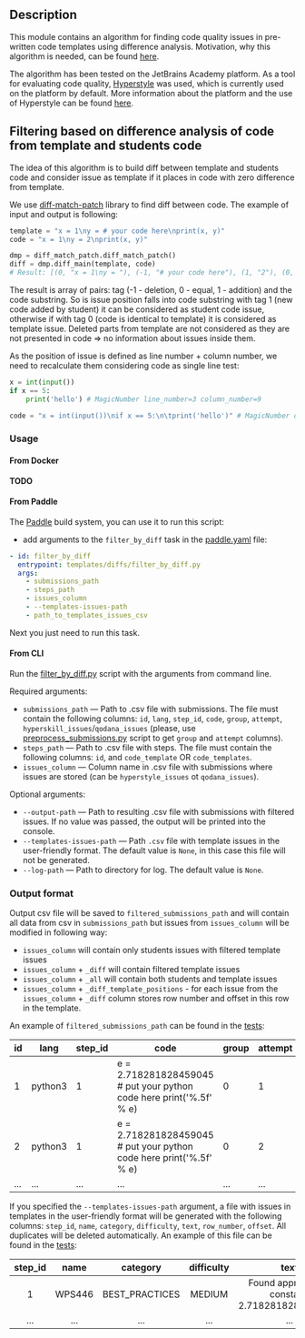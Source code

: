 ## Description

This module contains an algorithm for finding code quality issues in pre-written code templates using difference analysis. 
Motivation, why this algorithm is needed, can be found [here](../../README.md).

The algorithm has been tested on the JetBrains Academy platform. 
As a tool for evaluating code quality, [Hyperstyle](https://github.com/hyperskill/hyperstyle) was used, which is currently used on the platform by default. 
More information about the platform and the use of Hyperstyle can be found [here](../../../README.md).


## Filtering based on difference analysis of code from template and students code

The idea of this algorithm is to build diff between template and students code and consider issue as template if 
it places in code with zero difference from template.

We use [diff-match-patch](https://github.com/google/diff-match-patch) library to find diff between code. 
The example of input and output is following:

```python
template = "x = 1\ny = # your code here\nprint(x, y)"
code = "x = 1\ny = 2\nprint(x, y)"

dmp = diff_match_patch.diff_match_patch()
diff = dmp.diff_main(template, code)
# Result: [(0, "x = 1\ny = "), (-1, "# your code here"), (1, "2"), (0, "\nprint(x, y)")]
```
The result is array of pairs: tag (-1 - deletion, 0 - equal, 1 - addition) and the code substring.
So is issue position falls into code substring with tag 1 (new code added by student) it can be considered as student code issue,
otherwise if  with tag 0 (code is identical to template) it is considered as template issue. 
Deleted parts from template are not considered as they are not presented in code => no information about issues inside them.

As the position of issue is defined as line number + column number, we need to recalculate them considering code as single line test:
```python
x = int(input())
if x == 5:
    print('hello') # MagicNumber line_number=3 column_number=9
```

```python
code = "x = int(input())\nif x == 5:\n\tprint('hello')" # MagicNumber offset=27
```

### Usage

#### From Docker

**TODO**

#### From Paddle

The [Paddle](https://github.com/JetBrains-Research/paddle#tasks-section) build system, you can use it to run this script:
- add arguments to the `filter_by_diff` task in the [paddle.yaml](../../paddle.yaml) file:
```yaml
- id: filter_by_diff
  entrypoint: templates/diffs/filter_by_diff.py
  args:
    - submissions_path
    - steps_path
    - issues_column
    - --templates-issues-path
    - path_to_templates_issues_csv
```
Next you just need to run this task.

#### From CLI

Run the [filter_by_diff.py](filter_by_diff.py) script with the arguments from command line.

Required arguments:

- `submissions_path` — Path to .csv file with submissions. The file must contain the following columns: `id`, `lang`, `step_id`, `code`, `group`, `attempt`, `hyperskill_issues`/`qodana_issues` (please, use [preprocess_submissions.py](../preprocessing/preprocess_submissions.py) script to get  `group` and `attempt` columns).
- `steps_path` — Path to .csv file with steps. The file must contain the following columns: `id`, and `code_template` OR `code_templates`.
- `issues_column` — Column name in .csv file with submissions where issues are stored (can be `hyperstyle_issues` ot `qodana_issues`).

Optional arguments:

- `--output-path` — Path to resulting .csv file with submissions with filtered issues. If no value was passed, the output will be printed into the console.
- `--templates-issues-path` — Path `.csv` file with template issues in the user-friendly format. The default value is `None`, in this case this file will not be generated.
- `--log-path` — Path to directory for log. The default value is `None`.

### Output format
Output csv file will be saved to `filtered_submissions_path` and will contain all data from csv in `submissions_path` but issues from `issues_column` will be modified in following way:
- `issues_column` will contain only students issues with filtered template issues
- `issues_column` + `_diff` will contain filtered template issues
- `issues_column` + `_all` will contain both students and template issues
- `issues_column` + `_diff_template_positions` - for each issue from the `issues_column` + `_diff` column stores row number and offset in this row in the template.

An example of `filtered_submissions_path` can be found in the [tests](../../tests/resources/diffs/filtered_submissions_python3_hyperstyle.csv):

| id  | lang    | step_id | code                                                                 | group | attempt | hyperstyle_issues |
|-----|---------|---------|----------------------------------------------------------------------|-------|---------|-------------------|
| 1   | python3 | 1       | e = 2.718281828459045 #  put your python code here print('%.5f' % e) | 0     | 1       | ...               |
| 2   | python3 | 1       | e = 2.718281828459045 # put your python code here print('%.5f' % e)  | 0     | 2       | ...               |
| ... | ...     | ...     | ...                                                                  | ...   | ...     | ...               |

If you specified the `--templates-issues-path` argument, a file with issues in templates in the user-friendly format 
will be generated with the following columns: `step_id`, `name`, `category`, `difficulty`, `text`, `row_number`, `offset`.
All duplicates will be deleted automatically.
An example of this file can be found in the [tests](../../tests/resources/diffs/template_issues.csv):

| step_id |  name  |    category    | difficulty |                      text                      | row_number | offset |
|:-------:|:------:|:--------------:|:----------:|:----------------------------------------------:|:----------:|:------:|
|    1    | WPS446 | BEST_PRACTICES |   MEDIUM   | Found approximate constant: 2.7182818284590453 |      1     |    6   |
|   ...   |   ...  |       ...      |     ...    |                       ...                      |     ...    |   ...  |

